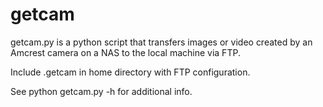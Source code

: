 # getcam

getcam.py is a python script that transfers images or video created by an Amcrest camera on a NAS to the local machine via FTP.

Include .getcam in home directory with FTP configuration.

See python getcam.py -h for additional info.
